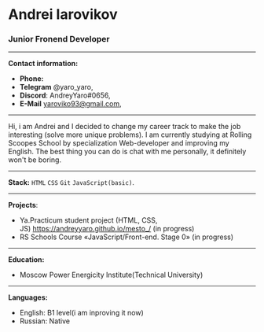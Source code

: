 # Andrei Iarovikov

### Junior Fronend Developer

---
**Contact information:**

 - **Phone:**
 - **Telegram** @yaro_yaro, 
 - **Discord**: AndreyYaro#0656,
 - **E-Mail** yaroviko93@gmail.com,

---

Hi, i am Andrei and I decided to change my career track to make the job interesting (solve more unique problems). I am currently studying at Rolling Scoopes School by specialization Web-developer and improving my English. The best thing you can do is chat with me personally, it definitely won't be boring.

---

**Stack:** `HTML` `CSS` `Git` `JavaScript(basic)`.

---
**Projects**: 
 - Ya.Practicum student project (HTML, CSS, JS) https://andreyyaro.github.io/mesto_/ (in progress)
 - RS Schools Course «JavaScript/Front-end. Stage 0» (in progress)

---

**Education:** 
 - Moscow Power Energicity Institute(Technical University)

---

**Languages:**
 - English: B1 level(i am inproving it now)
 - Russian: Native
